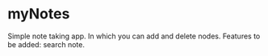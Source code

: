 # myNotes
Simple note taking app. 
In which you can add and delete nodes.
Features to be added: search note.
